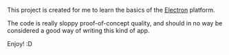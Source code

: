This project is created for me to learn the basics of the [Electron](http://electron.atom.io/) platform.

The code is really sloppy proof-of-concept quality, and should in no way be considered a good way of writing this kind of app.

Enjoy! :D
